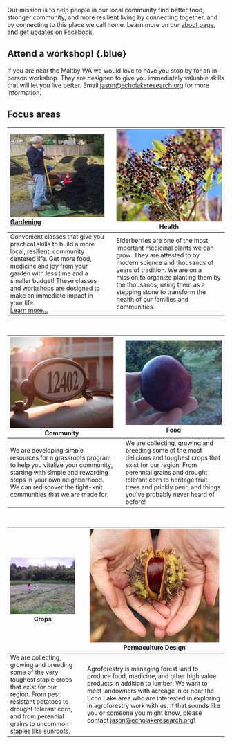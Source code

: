 Our mission is to help people in our local community find better food, stronger community, and more resilient living by connecting together, and by connecting to this place we call home. Learn more on our [about page](about.html), and [get updates on Facebook](https://www.facebook.com/EchoLakeResearch/).

## Attend a workshop! {.blue}

If you are near the Maltby WA we would love to have you stop by for an in-person workshop. They are designed to give you immediately valuable skills that will let you live better. Email jason@echolakeresearch.org for more information.

## Focus areas

| [![Picture of garden beds](./project-natural-living.jpg) Gardening](./gardening) |      | ![Elderberries](./project-elderberries.jpg)Health            |
| :----------------------------------------------------------- | ---- | ------------------------------------------------------------ |
| Convenient classes that give you practical skills to build a more local, resilient, community centered life. Get more food, medicine and joy from your garden with less time and a smaller budget! These classes and workshops are designed to make an immediate impact in your life.<br>[Learn more...](./gardening) |      | Elderberries are one of the most important medicinal plants we can grow. They are attested to by modern science and thousands of years of tradition. We are on a mission to organize planting them by the thousands, using them as a stepping stone to transform the health of our families and communities. |

<br>

| ![Mailbox](./project-community.jpg)Community                 |      | ![Hand holding apple](./project-fruit.jpg)Food               |
| ------------------------------------------------------------ | ---- | ------------------------------------------------------------ |
| We are developing simple resources for a grassroots program to help you vitalize your community, starting with simple and rewarding steps in your own neighborhood. We can rediscover the tight-knit communities that we are made for. |      | We are collecting, growing and breeding some of the most delicious and toughest crops that exist for our region. From perennial grains and drought tolerant corn to heritage fruit trees and prickly pear, and things you've probably never heard of before! |

<br>

| ![Hand holding apple](./project-crops.jpg)Crops              |      | ![Hand holding chestnut](./project-agroforestry.jpg)Permaculture Design |
| ------------------------------------------------------------ | ---- | ------------------------------------------------------------ |
| We are collecting, growing and breeding some of the very toughest staple crops that exist for our region. From pest resistant potatoes to drought tolerant corn, and from perennial grains to uncommon staples like sunroots. |      | Agroforestry is managing forest land to produce food, medicine, and other high value products in addition to lumber. We want to meet landowners with acreage in or near the Echo Lake area who are interested in exploring in agroforestry work with us. If that sounds like you or someone you might know, please contact jason@echolakeresearch.org! |


